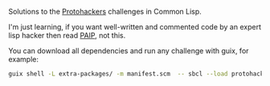 Solutions to the [Protohackers](https://protohackers.com/) challenges in Common Lisp. 

I'm just learning, if you want well-written and commented code by an expert lisp
hacker then read [PAIP](https://norvig.github.io/paip-lisp/), not this.

You can download all dependencies and run any challenge with guix, for example:
``` sh
guix shell -L extra-packages/ -m manifest.scm  -- sbcl --load protohackers.asd --eval "(require :protohackers)" --load challenge0.lisp 
```

